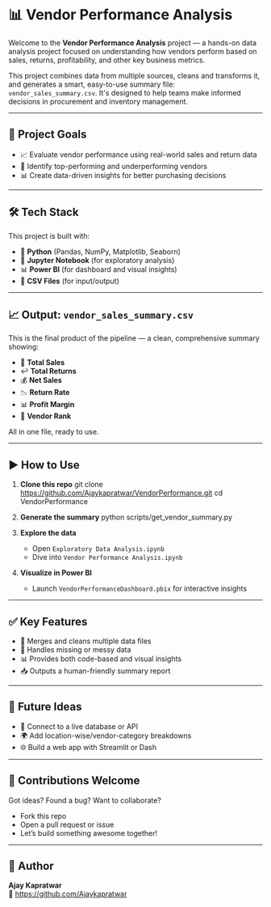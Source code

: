 # 📊 Vendor Performance Analysis

Welcome to the **Vendor Performance Analysis** project — a hands-on data analysis project focused on understanding how vendors perform based on sales, returns, profitability, and other key business metrics.

This project combines data from multiple sources, cleans and transforms it, and generates a smart, easy-to-use summary file: `vendor_sales_summary.csv`. It's designed to help teams make informed decisions in procurement and inventory management.

---

## 🧠 Project Goals

- 📈 Evaluate vendor performance using real-world sales and return data  
- 🥇 Identify top-performing and underperforming vendors  
- 📊 Create data-driven insights for better purchasing decisions

---

## 🛠️ Tech Stack

This project is built with:

- 🐍 **Python** (Pandas, NumPy, Matplotlib, Seaborn)
- 📓 **Jupyter Notebook** (for exploratory analysis)
- 📊 **Power BI** (for dashboard and visual insights)
- 📁 **CSV Files** (for input/output)

---

## 📈 Output: `vendor_sales_summary.csv`

This is the final product of the pipeline — a clean, comprehensive summary showing:

- 🛒 **Total Sales**
- ↩️ **Total Returns**
- 💰 **Net Sales**
- 📉 **Return Rate**
- 📊 **Profit Margin**
- 🔢 **Vendor Rank**

All in one file, ready to use.

---

## ▶️ How to Use

1. **Clone this repo**
   git clone https://github.com/Ajaykapratwar/VendorPerformance.git
   cd VendorPerformance

2. **Generate the summary**
   python scripts/get_vendor_summary.py

3. **Explore the data**
   - Open `Exploratory Data Analysis.ipynb`
   - Dive into `Vendor Performance Analysis.ipynb`

4. **Visualize in Power BI**
   - Launch `VendorPerformanceDashboard.pbix` for interactive insights

---

## ✅ Key Features

- 🔄 Merges and cleans multiple data files  
- 🧹 Handles missing or messy data  
- 📊 Provides both code-based and visual insights  
- 📥 Outputs a human-friendly summary report

---

## 🚀 Future Ideas

- 🔌 Connect to a live database or API  
- 🌍 Add location-wise/vendor-category breakdowns  
- 🌐 Build a web app with Streamlit or Dash

---

## 🤝 Contributions Welcome

Got ideas? Found a bug? Want to collaborate?

- Fork this repo  
- Open a pull request or issue  
- Let’s build something awesome together!

---

## 👤 Author

**Ajay Kapratwar**  
🔗 https://github.com/Ajaykapratwar
